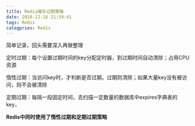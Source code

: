 ```yaml
---
title: Redis缓存过期策略
date: 2018-12-16 21:59:41
tags: Redis
categpries: Redis
---
```

简单记录，回头需要深入再做整理

<!-- more -->


定时过期：每个设置过期时间的key分配定时器，到过期时间自动清除；占用CPU资源


惰性过期：当访问key时，才判断是否过期，过期则清除；如果大量key没有被访问，则不会被清除


定期过期：每隔一段固定时间，去扫描一定数量的数据库中expires字典表的key，


**Redis中同时使用了惰性过期和定期过期策略**